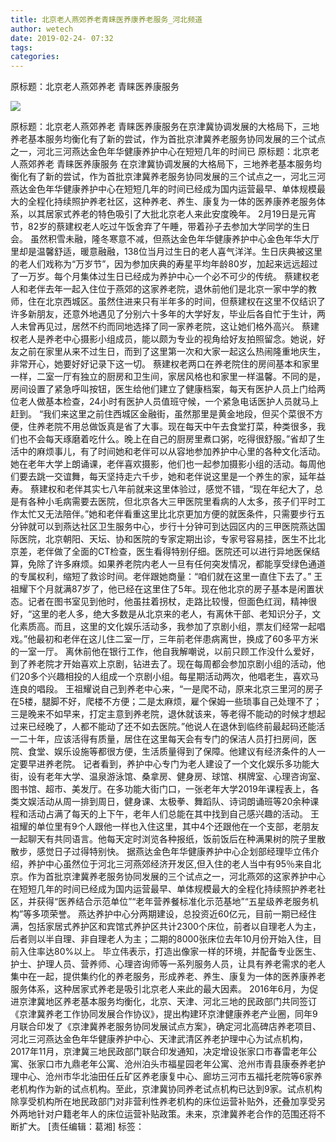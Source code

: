 ```yaml
---
title: 北京老人燕郊养老青睐医养康养老服务_河北频道
author: wetech
date: 2019-02-24- 07:32
tags: 
categories: 
---
```

原标题：北京老人燕郊养老 青睐医养康服务
<!-- more -->
                
<img align="center" border="0" src="http://p2.ifengimg.com/a/2016/0810/204c433878d5cf9size1_w16_h16.png" />
                
            
原标题：北京老人燕郊养老 青睐医养康服务在京津冀协调发展的大格局下，三地养老基本服务均衡化有了新的尝试，作为首批京津冀养老服务协同发展的三个试点之一，河北三河燕达金色年华健康养护中心在短短几年的时间已
原标题：北京老人燕郊养老 青睐医养康服务
在京津冀协调发展的大格局下，三地养老基本服务均衡化有了新的尝试，作为首批京津冀养老服务协同发展的三个试点之一，河北三河燕达金色年华健康养护中心在短短几年的时间已经成为国内运营最早、单体规模最大的全程化持续照护养老社区，这种养老、养生、康复为一体的医养康养老服务体系，以其居家式养老的特色吸引了大批北京老人来此安度晚年。
2月19日是元宵节，82岁的蔡建权老人吃过午饭舍弃了午睡，带着孙子去参加大学同学的生日会。
虽然积雪未融，隆冬寒意不减，但燕达金色年华健康养护中心金色年华大厅里却是温馨舒适，暖意融融，138位当月过生日的老人喜气洋洋。生日庆典被这里的老人们戏称为“万岁节”，因为参加庆典的寿星平均年龄80岁，加起来远远超过了一万岁。每个月集体过生日已经成为养护中心一个必不可少的传统。
蔡建权老人和老伴去年一起入住位于燕郊的这家养老院，退休前他们是北京一家中学的教师，住在北京西城区。虽然住进来只有半年多的时间，但蔡建权在这里不仅结识了许多新朋友，还意外地遇见了分别六十多年的大学好友，毕业后各自忙于生计，两人未曾再见过，居然不约而同地选择了同一家养老院，这让她们格外高兴。
蔡建权老人是养老中心摄影小组成员，能以颇为专业的视角给好友拍照留念。她说，好友之前在家里从来不过生日，而到了这里第一次和大家一起这么热闹隆重地庆生，非常开心，她要好好记录下这一切。
蔡建权老两口在养老院住的房间基本和家里一样，二室一厅有独立的厨房和卫生间，家居风格也和家里一样温馨。不同的是，房间设置了紧急呼叫按钮，医生给他们建立了健康档案，每天有医护人员上门给两位老人做基本检查，24小时有医护人员值班守候，一个紧急电话医护人员就马上赶到。
“我们来这里之前住西城区金融街，虽然那里是黄金地段，但买个菜很不方便，住养老院不用总做饭真是省了大事。现在每天中午去食堂打菜，种类很多，我们也不会每天琢磨着吃什么。晚上在自己的厨房里煮口粥，吃得很舒服。”省却了生活中的麻烦事儿，有了时间她和老伴可以从容地参加养护中心里的各种文化活动。她在老年大学上朗诵课，老伴喜欢摄影，他们也一起参加摄影小组的活动。每周他们要去跳一交谊舞，每天坚持走六千步，她和老伴说这里是一个养生的家，延年益寿。
蔡建权和老伴其实七八年前就来这里体验过，感觉不错，“现在年纪大了，总是有各种小毛病需要去医院，但北京各大三甲医院里看病的人太多，孩子们平时工作太忙又无法陪伴。”她和老伴看重这里比北京更加方便的就医条件，只需要步行五分钟就可以到燕达社区卫生服务中心，步行十分钟可到达园区内的三甲医院燕达国际医院，北京朝阳、天坛、协和医院的专家定期出诊，专家号容易挂，医生不比北京差，老伴做了全面的CT检查，医生看得特别仔细。医院还可以进行异地医保结算，免除了许多麻烦。如果养老院内老人一旦有任何突发情况，都能享受绿色通道的专属权利，缩短了救诊时间。老伴跟她商量：“咱们就在这里一直住下去了。”
王祖耀下个月就满87岁了，他已经在这里住了5年。现在他北京的房子基本是闲置状态。记者在图书室见到他时，他虽拄着拐杖，走路比较慢，但面色红润，精神很好，“这里的老人多，绝大多数是从北京来的老人，有离休干部、老知识分子，文化素质高。而且，这里的文化娱乐活动多，我参加了京剧小组，票友们经常一起唱戏。”他最初和老伴在这儿住二室一厅，三年前老伴患病离世，换成了60多平方米的一室一厅。
离休前他在银行工作，他自我解嘲说，以前只顾工作没什么爱好，到了养老院才开始喜欢上京剧，钻进去了。现在每周都会参加京剧小组的活动，他们20多个兴趣相投的人组成一个京剧小组。每星期活动两次，他唱老生，喜欢马连良的唱段。
王祖耀说自己到养老中心来，“一是爬不动，原来北京三里河的房子在5楼，腿脚不好，爬楼不方便；二是太麻烦，雇个保姆一些琐事自己处理不了；三是晚来不如早来，打定主意到养老院，退休就该来，等老得不能动的时候才想起过来已经晚了，人都不能动了还不如去医院。”他说人在退休到临终前最起码还能活一二十年，应该活得有质量，居住在这里每天会有专门的保洁人员打扫房间，医院、食堂、娱乐设施等都很方便，生活质量得到了保障。他建议有经济条件的人一定要早进养老院。
记者看到，养护中心专门为老人建设了一个文化娱乐多功能大街，设有老年大学、温泉游泳馆、桑拿房、健身房、球馆、棋牌室、心理咨询室、图书馆、超市、美发厅。在多功能大街门口，一张老年大学2019年课程表上，各类文娱活动从周一排到周日，健身课、太极拳、舞蹈队、诗词朗诵班等20余种课程和活动占满了每天的上下午，老年人们总能在其中找到自己感兴趣的活动。
王祖耀的单位里有9个人跟他一样也入住这里，其中4个还跟他在一个支部，老朋友一起聊天有共同语言。他每天定时浏览各种报纸，饭前饭后在种满果树的院子里散散步，感觉日子过得特别快。
据燕达金色年华健康养护中心企划部经理毕立伟介绍，养护中心虽然位于河北三河燕郊经济开发区,但入住的老人当中有95％来自北京。作为首批京津冀养老服务协同发展的三个试点之一，河北燕郊的这家养护中心在短短几年的时间已经成为国内运营最早、单体规模最大的全程化持续照护养老社区，并获得“医养结合示范单位”“老年营养餐标准化示范基地”“五星级养老服务机构”等多项荣誉。
燕达养护中心分两期建设，总投资近60亿元，目前一期已经住满，包括家居式养护区和宾馆式养护区共计2300个床位，前者以自理老人为主，后者则以半自理、非自理老人为主；二期的8000张床位去年10月份开始入住，目前入住率达80%以上。
毕立伟表示，打造出像家一样的环境，并配备专业医生、护士、护理人员、营养师、心理咨询师等一系列服务人员，让具有养老需求的老人集中在一起，提供集约化的养老服务，形成养老、养生、康复为一体的医养康养老服务体系，这种居家式养老是吸引北京老人来此的最大因素。
2016年6月，为促进京津冀地区养老基本服务均衡化，北京、天津、河北三地的民政部门共同签订《京津冀养老工作协同发展合作协议》，提出构建环京津健康养老产业圈，同年9月联合印发了《京津冀养老服务协同发展试点方案》，确定河北高碑店养老项目、河北三河燕达金色年华健康养护中心、天津武清区养老护理中心为试点机构，
2017年11月，京津冀三地民政部门联合印发通知，决定增设张家口市春雷老年公寓、张家口市九鼎老年公寓、沧州泊头市福星园老年公寓、沧州市青县康泰养老护理中心、沧州市华北油田任丘矿区养老康复中心、廊坊三河市五福托老院等6家养老机构作为新的试点机构。至此，京津冀协同养老试点机构已达到9家。试点机构除享受机构所在地民政部门对非营利性养老机构的床位运营补贴外，还叠加享受另外两地针对户籍老年人的床位运营补贴政策。未来，京津冀养老合作的范围还将不断扩大。
[责任编辑：葛湘]
标签：
 
 
             
